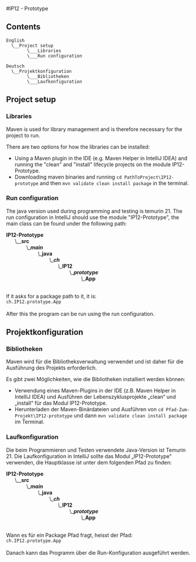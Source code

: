#IP12 - Prototype

## Contents
    English
      \__Project setup
            \___Libraries
            \___Run configuration

    Deutsch
      \__Projektkonfiguration
            \___Bibliotheken
            \___Laufkonfiguration

## Project setup
### Libraries
Maven is used for library management and is therefore necessary for the project to run.

There are two options for how the libraries can be installed:
* Using a Maven plugin in the IDE (e.g. Maven Helper in IntelliJ IDEA) and running the "clean" and "install" lifecycle projects on the module IP12-Prototype.
* Downloading maven binaries and running ```cd PathToProject\IP12-prototype``` and then ```mvn validate clean install package``` in the terminal.

### Run configuration
The java version used during programming and testing is temurin 21.
The run configuration in IntelliJ should use the module "IP12-Prototype", the main class can be found under the following path:

**IP12-Prototype**<br>
&nbsp; &nbsp; &nbsp;
\\__**src**
<br> &nbsp; &nbsp; &nbsp; &nbsp; &nbsp; &nbsp; &nbsp;
\\\__**main**
<br> &nbsp; &nbsp; &nbsp; &nbsp; &nbsp; &nbsp; &nbsp; &nbsp; &nbsp; &nbsp; &nbsp;
\\\__**java**
<br> &nbsp; &nbsp; &nbsp; &nbsp; &nbsp; &nbsp; &nbsp; &nbsp; &nbsp; &nbsp; &nbsp; &nbsp; &nbsp; &nbsp; &nbsp;
\\\__**ch**
<br> &nbsp; &nbsp; &nbsp; &nbsp; &nbsp; &nbsp; &nbsp; &nbsp; &nbsp; &nbsp; &nbsp; &nbsp; &nbsp; &nbsp; &nbsp; &nbsp; &nbsp; &nbsp;
\\\__**IP12**
<br> &nbsp; &nbsp; &nbsp; &nbsp; &nbsp; &nbsp; &nbsp; &nbsp; &nbsp; &nbsp; &nbsp; &nbsp; &nbsp; &nbsp; &nbsp; &nbsp; &nbsp; &nbsp; &nbsp; &nbsp; &nbsp; &nbsp;
\\\__**prototype**
<br> &nbsp; &nbsp; &nbsp; &nbsp; &nbsp; &nbsp; &nbsp; &nbsp; &nbsp; &nbsp; &nbsp; &nbsp; &nbsp; &nbsp; &nbsp; &nbsp; &nbsp; &nbsp; &nbsp; &nbsp; &nbsp; &nbsp; &nbsp; &nbsp; &nbsp; &nbsp;
\\\__**App**

&nbsp;<br>
If it asks for a package path to it, it is:<br>
```ch.IP12.prototype.App```<br><br>
After this the program can be run using the run configuration.
<br>
## Projektkonfiguration
### Bibliotheken
Maven wird für die Bibliotheksverwaltung verwendet und ist daher für die Ausführung des Projekts erforderlich.

Es gibt zwei Möglichkeiten, wie die Bibliotheken installiert werden können:
* Verwendung eines Maven-Plugins in der IDE (z.B. Maven Helper in IntelliJ IDEA) und Ausführen der Lebenszyklusprojekte „clean“ und „install“ für das Modul IP12-Prototype.
* Herunterladen der Maven-Binärdateien und Ausführen von ```cd Pfad-Zum-Projekt\IP12-prototype``` und dann ```mvn validate clean install package``` im Terminal.

### Laufkonfiguration
Die beim Programmieren und Testen verwendete Java-Version ist Temurin 21.
Die Laufkonfiguration in IntelliJ sollte das Modul „IP12-Prototype“ verwenden, die Hauptklasse ist unter dem folgenden Pfad zu finden:

**IP12-Prototype**<br>
&nbsp; &nbsp; &nbsp;
\\__**src**
<br> &nbsp; &nbsp; &nbsp; &nbsp; &nbsp; &nbsp; &nbsp;
\\\__**main**
<br> &nbsp; &nbsp; &nbsp; &nbsp; &nbsp; &nbsp; &nbsp; &nbsp; &nbsp; &nbsp; &nbsp;
\\\__**java**
<br> &nbsp; &nbsp; &nbsp; &nbsp; &nbsp; &nbsp; &nbsp; &nbsp; &nbsp; &nbsp; &nbsp; &nbsp; &nbsp; &nbsp; &nbsp;
\\\__**ch**
<br> &nbsp; &nbsp; &nbsp; &nbsp; &nbsp; &nbsp; &nbsp; &nbsp; &nbsp; &nbsp; &nbsp; &nbsp; &nbsp; &nbsp; &nbsp; &nbsp; &nbsp; &nbsp;
\\\__**IP12**
<br> &nbsp; &nbsp; &nbsp; &nbsp; &nbsp; &nbsp; &nbsp; &nbsp; &nbsp; &nbsp; &nbsp; &nbsp; &nbsp; &nbsp; &nbsp; &nbsp; &nbsp; &nbsp; &nbsp; &nbsp; &nbsp; &nbsp;
\\\__**prototype**
<br> &nbsp; &nbsp; &nbsp; &nbsp; &nbsp; &nbsp; &nbsp; &nbsp; &nbsp; &nbsp; &nbsp; &nbsp; &nbsp; &nbsp; &nbsp; &nbsp; &nbsp; &nbsp; &nbsp; &nbsp; &nbsp; &nbsp; &nbsp; &nbsp; &nbsp; &nbsp;
\\\__**App**

&nbsp;<br>
Wann es für ein Package Pfad fragt, heisst der Pfad:<br>
```ch.IP12.prototype.App```<br><br>
Danach kann das Programm über die Run-Konfiguration ausgeführt werden.